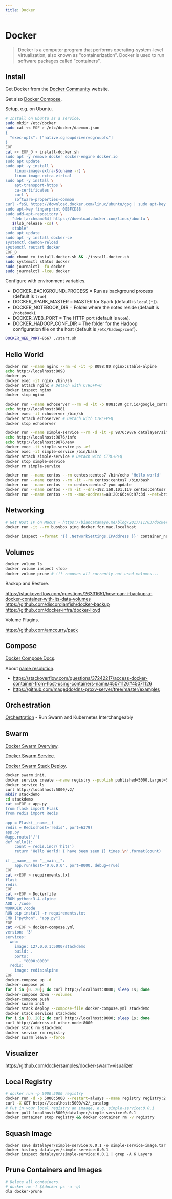```yaml
---
title: Docker
---
```


# Docker

> Docker is a computer program that performs operating-system-level virtualization, also known as "containerization". Docker is used to run software packages called "containers".

## Install

Get Docker from the [Docker Community](https://www.docker.com/docker-community) website.

Get also [Docker Compose](https://docs.docker.com/compose/install).

Setup, e.g. on Ubuntu.

```bash
# Install on Ubuntu as a service.
sudo mkdir /etc/docker
sudo cat << EOF > /etc/docker/daemon.json
{
  "exec-opts": ["native.cgroupdriver=cgroupfs"]
}
EOF
cat << EOF_D > install-docker.sh
sudo apt -y remove docker docker-engine docker.io
sudo apt update
sudo apt -y install \
    linux-image-extra-$(uname -r) \
    linux-image-extra-virtual
sudo apt -y install \
    apt-transport-https \
    ca-certificates \
    curl \
    software-properties-common
curl -fsSL https://download.docker.com/linux/ubuntu/gpg | sudo apt-key add -
sudo apt-key fingerprint 0EBFCD88
sudo add-apt-repository \
   "deb [arch=amd64] https://download.docker.com/linux/ubuntu \
   $(lsb_release -cs) \
   stable"
sudo apt update
sudo apt -y install docker-ce
systemctl daemon-reload
systemctl restart docker
EOF_D
sudo chmod +x install-docker.sh && ./install-docker.sh
sudo systemctl status docker
sudo journalctl -fu docker
sudo journalctl -lxeu docker
```

Configure with environment variables.

+ DOCKER_BACKGROUND_PROCESS = Run as background process (default is `true`)
+ DOCKER_SPARK_MASTER = MASTER for Spark (default is `local[*]`).
+ DOCKER_NOTEBOOK_DIR = Folder where the notes reside (default is `/notebook`).
+ DOCKER_WEB_PORT = The HTTP port (default is `8666`).
+ DOCKER_HADOOP_CONF_DIR = The folder for the Hadoop configuration file on the host (default is `/etc/hadoop/conf`).

```bash
DOCKER_WEB_PORT=8667 ./start.sh
```

## Hello World

```bash
docker run --name nginx --rm -d -it -p 8098:80 nginx:stable-alpine
echo http://localhost:8098
docker ps
docker exec -it nginx /bin/sh
docker attach nginx # Detach with CTRL+P+Q
docker inspect nginx
docker stop nginx
```

```bash
docker run --name echoserver --rm -d -it -p 8081:80 gcr.io/google_containers/echoserver:1.10
echo http://localhost:8081
docker exec -it echoserver /bin/sh
docker attach echoserver # Detach with CTRL+P+Q
docker stop echoserver
```

```bash
docker run --name simple-service --rm -d -it -p 9876:9876 datalayer/simple-service:0.0.1
echo http://localhost:9876/info
echo http://localhost:9876/env
docker exec -it simple-service ps -ef
docker exec -it simple-service /bin/bash
docker attach simple-service # Detach with CTRL+P+Q
docker stop simple-service
docker rm simple-service
```

```bash
docker run --name centos --rm centos:centos7 /bin/echo 'Hello world'
docker run --name centos --rm -it --rm centos:centos7 /bin/bash
docker run --name centos --rm centos:centos7 yum update
docker run --name centos --rm -it --dns=192.168.101.119 centos:centos7 /bin/bash
docker run --name centos --rm --mac-address=a8:20:66:40:97:3d --net=bridge --bip=192.168.101.54/24 centos:centos7 yum update
```

<!--

# -v /sys/fs/cgroup:/sys/fs/cgroup
# --dns-search datalayer.io.local

-->

## Networking

```bash
# Get Host IP on MacOs - https://biancatamayo.me/blog/2017/11/03/docker-add-host-ip/
docker run -it --rm busybox ping docker.for.mac.localhost
```

```bash
docker inspect --format '{{ .NetworkSettings.IPAddress }}' container_name_or_id
```

## Volumes

```bash
docker volume ls
docker volume inspect <foo>
docker volume prune # !!! removes all currently not used volumes...
```

Backup and Restore.

https://stackoverflow.com/questions/26331651/how-can-i-backup-a-docker-container-with-its-data-volumes
https://github.com/discordianfish/docker-backup
https://github.com/docker-infra/docker-lloyd

Volume Plugins.

https://github.com/amccurry/pack

## Compose

[Docker Compose Docs](https://docs.docker.com/compose).

About [name resolution](https://forums.docker.com/t/resolve-containers-from-host-by-network-alias-or-container-name-or-host/23861/5).

+ https://stackoverflow.com/questions/37242217/access-docker-container-from-host-using-containers-name/45071126#45071126
+ https://github.com/mageddo/dns-proxy-server/tree/master/examples

## Orchestration

[Orchestration](https://www.docker.com/products/orchestration) - Run Swarm and Kubernetes Interchangeably

## Swarm

[Docker Swarm Overview](https://docs.docker.com/engine/swarm).

[Docker Swarm Service](https://docs.docker.com/engine/swarm/swarm-tutorial/deploy-service/).

[Docker Swarm Stack Deploy](https://docs.docker.com/engine/swarm/stack-deploy).

```bash
docker swarm init.
docker service create --name registry --publish published=5000,target=5000 registry:2
docker service ls
curl http://localhost:5000/v2/
mkdir stackdemo
cd stackdemo
cat <<EOF > app.py
from flask import Flask
from redis import Redis

app = Flask(__name__)
redis = Redis(host='redis', port=6379)
app.py
@app.route('/')
def hello():
    count = redis.incr('hits')
    return 'Hello World! I have been seen {} times.\n'.format(count)

if __name__ == "__main__":
    app.run(host="0.0.0.0", port=8000, debug=True)
EOF
cat <<EOF > requirements.txt
flask
redis
EOF
cat <<EOF > Dockerfile
FROM python:3.4-alpine
ADD . /code
WORKDIR /code
RUN pip install -r requirements.txt
CMD ["python", "app.py"]
EOF
cat <<EOF > docker-compose.yml
version: '3'
services:
  web:
    image: 127.0.0.1:5000/stackdemo
    build: .
    ports:
      - "8000:8000"
  redis:
    image: redis:alpine
EOF
docker-compose up -d
docker-compose ps
for i in {0..20}; do curl http://localhost:8000; sleep 1s; done
docker-compose down --volumes
docker-compose push
docker swarm init
docker stack deploy --compose-file docker-compose.yml stackdemo
docker stack services stackdemo
for i in {0..20}; do curl http://localhost:8000; sleep 1s; done
curl http://address-of-other-node:8000
docker stack rm stackdemo
docker service rm registry
docker swarm leave --force
```

## Visualizer

https://github.com/dockersamples/docker-swarm-visualizer

## Local Registry

```bash
# docker run -p 5000:5000 registry
docker run -d -p 5000:5000 --restart=always --name registry registry:2
curl -X GET http://localhost:5000/v2/_catalog
# Put in your local registry an imaage, e.g. simple-service:0.0.1
docker pull localhost:5000/datalayer/simple-service:0.0.1
docker container stop registry && docker container rm -v registry
```

## Squash Image

```
docker save datalayer/simple-service:0.0.1 -o simple-service-image.tar
docker history datalayer/simple-service:0.0.1
docker inspect datalayer/simple-service:0.0.1 | grep -A 6 Layers
```

## Prune Containers and Images

```bash
# Delete all containers.
# docker rm -f $(docker ps -a -q)
dla docker-prune
```
